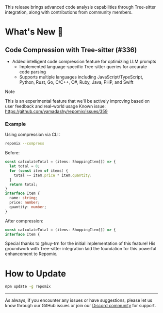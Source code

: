 This release brings advanced code analysis capabilities through Tree-sitter integration, along with contributions from community members.

# What's New 🚀

## Code Compression with Tree-sitter (#336)
- Added intelligent code compression feature for optimizing LLM prompts
  - Implemented language-specific Tree-sitter queries for accurate code parsing
  - Supports multiple languages including JavaScript/TypeScript, Python, Rust, Go, C/C++, C#, Ruby, Java, PHP, and Swift

> [!NOTE]
> This is an experimental feature that we'll be actively improving based on user feedback and real-world usage
> Known issue: https://github.com/yamadashy/repomix/issues/359

### Example
Using compression via CLI:
```bash
repomix --compress
```

Before:
```typescript
const calculateTotal = (items: ShoppingItem[]) => {
  let total = 0;
  for (const item of items) {
    total += item.price * item.quantity;
  }
  return total;
}
interface Item {
  name: string;
  price: number;
  quantity: number;
}
```

After compression:
```typescript
const calculateTotal = (items: ShoppingItem[]) => {
interface Item {
```

Special thanks to @huy-trn for the initial implementation of this feature! His groundwork with Tree-sitter integration laid the foundation for this powerful enhancement to Repomix. 

# How to Update

```bash
npm update -g repomix
```

---

As always, if you encounter any issues or have suggestions, please let us know through our GitHub issues or join our [Discord community](https://discord.gg/wNYzTwZFku) for support.
